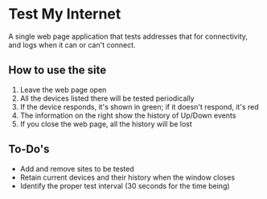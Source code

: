 # Test My Internet

A single web page application that tests addresses that for connectivity,
and logs when it can or can't connect.

## How to use the site

1. Leave the web page open
2. All the devices listed there will be tested periodically
3. If the device responds, it's shown in green; if it doesn't respond, it's red
4. The information on the right show the history of Up/Down events
5. If you close the web page, all the history will be lost 

## To-Do's

- Add and remove sites to be tested
- Retain current devices and their history when the window closes
- Identify the proper test interval (30 seconds for the time being)
